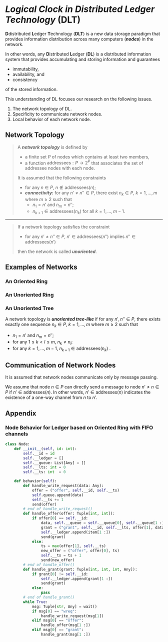 # *Logical Clock in **D**istributed **L**edger **T**echnology* (**DLT**)

**D**distributed **L**edger **T**echnology (**DLT**) is a new data storage paradigm that provides information distribution across many computers (***nodes***) in the network.

In other words, any **D**istributed **L**edger (**DL**) is a distributed information system that provides accumulating and storing information and guarantees

- immutability,
- availability, and
- consistency

of the stored information.

This understanding of DL focuses our research on the following issues.

1. The network topology of DL.
2. Specificity to communicate network nodes.
3. Local behavior of each network node.

## Network Topology

> A ***network topology*** is defined by
>
>- a finite set $P$ of nodes which contains at least two members,
>- a function $\mathrm{addressees}: P\rightarrow 2^P$ that associates the set of addressee nodes with each node.
>
> It is assumed that the following constraints
>
> - for any $n\in P$, $n\notin\mathrm{addressees}(n)$;
> - ***connectivity:*** for any $n'\neq n''\in P$, there exist $n_k\in P,\ k=1,\ldots,m$ where $m \geq 2$ such that
>   - $n_1=n'$ and $n_m=n''$;
>   - $n_{k+1}\in\mathrm{addressees}(n_k)$ for all $k=1,\ldots,m-1$.

---

> If a network topology satisfies the constraint
>
> - for any $n'\neq n''\in P$, $n'\in\mathrm{addressees}(n'')$ implies $n''\in\mathrm{addressees}(n')$
>
> then the network is called ***unoriented***.

## Examples of Networks

### An Oriented Ring

### An Unoriented Ring

### An Unoriented Tree

A network topology is ***unoriented tree-like*** if for any $n',n''\in P$, there exists exactly one sequence $n_k\in P$, $k=1,\ldots,m$ where $m\geq 2$ such that

- $n_1=n'$ and $n_m=n''$;
- for any $1\leq k<l\leq m$, $n_k\neq n_l$;
- for any $k=1,\ldots,m-1$, $n_{k+1}\in\mathrm{addressees}(n_k)$ .

## Communication of Network Nodes

It is assumed that network nodes communicate only by message passing.

We assume that node $n\in P$ can directly send a message to node $n'\neq n\in P$ if $n'\in\mathrm{addresses}(n)$.
In other words, $n'\in\mathrm{addresses}(n)$ indicates the existence of a one-way channel from $n$ to $n'$.

## Appendix

### Node Behavior for Ledger based on Oriented Ring with FIFO channels

```python
class Node:
    def __init__(self, id: int):
        self.__id = id
        self.__ledger = []
        self.__queue: List[Any] = []
        self.__lts: int = 0
        self.__ts: int  = 0

    def behavior(self):
        def handle_write_request(data: Any):
            offer = ("offer", self.__id, self.__ts)
            self.queue.append(data)
            self.__ts += 1
            send(offer)
        # end of handle_write_request()
        def handle_offer(offer: Tuple[int, int]):
            if offer[0] == self.__id:
                data, self.__queue = self.__queue[0], self.__queue[1 :]
                grant = ("grant", self.__id, self.__lts, offer[1], data)
                self.__ledger.append(item[1 :])
                send(grant)
            else:
                ts = max(offer[1], self.__ts)
                new_offer = ("offer", offer[0], ts)
                self.__ts = ts + 1
                send(new_offer)
        # end of handle_offer()
        def handle_grant(grant: Tuple[int, int, int, Any]):
            if grant[0] != self.__id:
                self.__ledger.append(grant[1 :])
                send(grant)
            else:
                pass
        # end of handle_grant()
        while True:
            msg: Tuple[str, Any] = wait()
            if msg[0] == "wreq":
                handle_write_request(msg[1])
            elif msg[0] == "offer":
                handle_offer(msg[1 :])
            elif msg[0] == "grant":
                handle_grant(msg[1 :])
```
